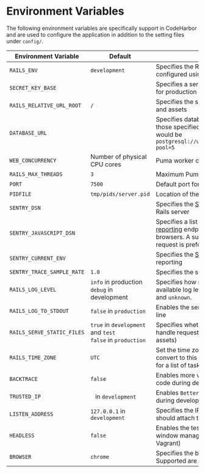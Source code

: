 # Environment Variables

The following environment variables are specifically support in CodeHarbor and are used to configure the application in addition to the setting files under `config/`.

| Environment Variable | Default | Description |  
|- |- |- |
| `RAILS_ENV` | `development` | Specifies the Rails environment which can be configured using the files in `config/environments` |  
| `SECRET_KEY_BASE` | ` ` | Specifies a server-side secret for Rails, must be set for production |  
| `RAILS_RELATIVE_URL_ROOT` | `/` | Specifies the subpath of the application, used for links and assets |  
| `DATABASE_URL` | ` ` | Specifies database parameters to use, rather than those specified in `config/database.yml`. A valid URL would be `postgresql://username:password@host:5432/database?pool=5` |  
| `WEB_CONCURRENCY` | Number of physical CPU cores | Puma worker count in production for cluster mode |
| `RAILS_MAX_THREADS` | `3` | Maximum Puma thread count per worker |  
| `PORT` | `7500` | Default port for the web server |
| `PIDFILE` | `tmp/pids/server.pid` | Location of the file to store the Puma process ID |
| `SENTRY_DSN` | ` ` | Specifies the [Sentry error reporting](https://sentry.io) endpoint for the Rails server |  
| `SENTRY_JAVASCRIPT_DSN` | ` `    | Specifies a list of comma-separated [Sentry error reporting](https://sentry.io) endpoints for the frontend used by browsers. A subdomain endpoint for the respective request is preferred, otherwise the first value is used. |  
| `SENTRY_CURRENT_ENV` | ` ` | Specifies the [Sentry](https://sentry.io) environment used for error reporting |  
| `SENTRY_TRACE_SAMPLE_RATE` | `1.0` | Specifies the sampling rate for traces in [Sentry](https://sentry.io) |  
| `RAILS_LOG_LEVEL` | `info` in production<br>`debug` in development | Specifies how many log messages to print. The available log levels are: `debug`, `info`, `warn`, `error`, `fatal`, and `unknown`. |  
| `RAILS_LOG_TO_STDOUT` | `false` in `production` | Enables the server to print log output to the command line |  
| `RAILS_SERVE_STATIC_FILES` | `true` in `development` and `test`<br>`false` in `production` | Specifies whether the Rails server should be able to handle requests for non-dynamic resources (e.g., assets) |  
| `RAILS_TIME_ZONE` | `UTC` | Set the time zone and make Active Record auto-convert to this zone for renderings. Run `rake -D time` for a list of tasks for finding time zone names. |
| `BACKTRACE` | `false` | Enables more verbose log output from framework code during debugging |  
| `TRUSTED_IP` | ` ` in `development`   | Enables `BetterErrors` for the given IP addresses during development |  
| `LISTEN_ADDRESS` | `127.0.0.1` in `development` | Specifies the IP address the Vagrant VM server should attach to during development |  
| `HEADLESS` | `false` | Enables the test environment to work without a window manager for feature tests (e.g., using Vagrant) |  
| `BROWSER` | `chrome` | Specifies the browser to be used for system tests. Supported are `chrome` or `firefox` |  
